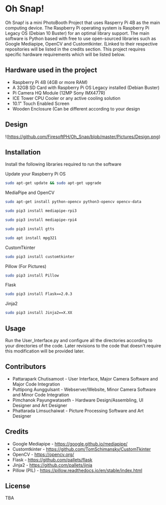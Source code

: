 # Oh Snap!

Oh Snap! is a mini PhotoBooth Project that uses Rasperry Pi 4B as the main computing device. The Raspberry Pi operating system is Raspberry Pi Legacy OS (Debian 10 Buster) for an optimal library support. The main software is Python based with free to use open-sourced libraries such as Google Mediapipe, OpenCV and Customtkinter. (Linked to their respective repositories will be listed in the credits section. This project requires specific hardware requirements which will be listed below.

## Hardware used in the project

- Raspberry Pi 4B (4GB or more RAM)
- A 32GB SD Card with Raspberry Pi OS Legacy installed (Debian Buster)
- Pi Camera HQ Module (12MP Sony IMX477R)
- ICE Tower CPU Cooler or any active cooling solution
- 10.1" Touch Enabled Screen
- Wooden Enclosure (Can be different according to your design

## Design

!(https://github.com/FiresoftPH/Oh_Snap/blob/master/Pictures/Design.png)

## Installation

Install the following libraries required to run the software

Update your Raspberry Pi OS
```bash
sudo apt-get update && sudo apt-get upgrade
```

MediaPipe and OpenCV
```bash
sudo apt-get install python-opencv python3-opencv opencv-data
```
```bash
sudo pip3 install mediapipe-rpi3
```
```bash
sudo pip3 install mediapipe-rpi4
```
```bash
sudo pip3 install gtts
```
```bash
sudo apt install mpg321
```

CustomTkinter
```bash
sudo pip3 install customtkinter
```

Pillow (For Pictures)
```bash
sudo pip3 install Pillow
```

Flask
```bash
sudo pip3 install Flask==2.0.3
```

Jinja2
```bash
sudo pip3 install Jinja2==X.XX
```

## Usage

Run the User_Interface.py and configure all the directories according to your directories of the code. Later revisions to the code that doesn't require this modification will be provided later.

## Contributors

- Pattarapark Chutisamoot - User Interface, Major Camera Software and Major Code Integration
- Puttipong Aunggulsant - Webserver/Website, Minor Camera Software and Minor Code Integration
- Pimchanok Payungwataseth - Hardware Design/Assembling, UI Designer and Art Designer
- Phattarada Limsuchaiwat - Picture Processing Software and Art Designer

## Credits

- Google Mediapipe - https://google.github.io/mediapipe/
- Customtkinter - https://github.com/TomSchimansky/CustomTkinter
- OpenCV - https://opencv.org/
- Flask - https://github.com/pallets/flask
- Jinja2 - https://github.com/pallets/jinja
- Pillow (PIL) - https://pillow.readthedocs.io/en/stable/index.html

## License

TBA
